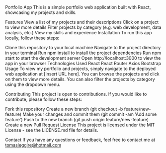 Portfolio App
This is a simple portfolio web application built with React, showcasing my projects and skills.

Features
View a list of my projects and their descriptions
Click on a project to view more details
Filter projects by category (e.g. web development, data analysis, etc.)
View my skills and experience
Installation
To run this app locally, follow these steps:

Clone this repository to your local machine
Navigate to the project directory in your terminal
Run npm install to install the project dependencies
Run npm start to start the development server
Open http://localhost:3000 to view the app in your browser
Technologies Used
React
React Router
Axios
Bootstrap
Usage
To view my portfolio and projects, simply navigate to the deployed web application at [insert URL here]. You can browse the projects and click on them to view more details. You can also filter the projects by category using the dropdown menu.

Contributing
This project is open to contributions. If you would like to contribute, please follow these steps:

Fork this repository
Create a new branch (git checkout -b feature/new-feature)
Make your changes and commit them (git commit -am 'Add some feature')
Push to the new branch (git push origin feature/new-feature)
Create a new Pull Request
License
This project is licensed under the MIT License - see the LICENSE.md file for details.

Contact
If you have any questions or feedback, feel free to contact me at tomasleggire@hotmail.com
